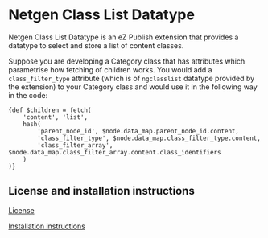 # Netgen Class List Datatype

Netgen Class List Datatype is an eZ Publish extension that provides a datatype to select and store a list of content classes.

Suppose you are developing a Category class that has attributes which parametrise how fetching of children works. You would add a `class_filter_type` attribute (which is of `ngclasslist` datatype provided by the extension) to your Category class and would use it in the following way in the code:

```
{def $children = fetch(
    'content', 'list',
    hash(
        'parent_node_id', $node.data_map.parent_node_id.content,
        'class_filter_type', $node.data_map.class_filter_type.content,
        'class_filter_array', $node.data_map.class_filter_array.content.class_identifiers
    )
)}
```

## License and installation instructions
[License](LICENSE)

[Installation instructions](doc/INSTALL.md)
